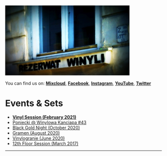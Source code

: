 ![Project 1000 Plus](https://github.com/hopbit/sets/raw/master/README.jpg)

You can find us on: 
[**Mixcloud**](https://www.mixcloud.com/project1000plus/), 
[**Facebook**](https://www.facebook.com/project1000plus), 
[**Instagram**](https://www.instagram.com/project1000plus/), 
[**YouTube**](https://www.youtube.com/channel/UCZSjYCSqL9eMB3av3TlZRvg), 
[**Twitter**](https://twitter.com/Project1000Plus)

# Events & Sets

* [**Vinyl Session (February 2021)**](./2021-02-05-vinyl-session.md)
* [Poniecki @ Winylowa Kanciapa #43](./2021-01-11-poniecki-at-winylowa-kanciapa.md)
* [Black Gold Night (October 2020)](./2020-10-03-black-gold-night.md)
* [Gramen (August 2020)](./2020-08-08-gramen.md)
* [Vinylogranie (June 2020)](./2020-06-21-vinylogranie.md)
* [12th Floor Session (March 2017)](./2017-03-31-12th-floor-session.md)

----
